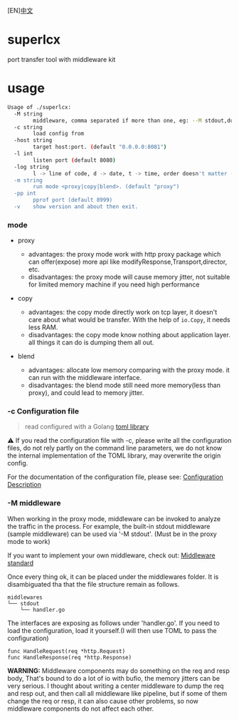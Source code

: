[EN][中文](./README.CN.md)

# superlcx
port transfer tool with middleware kit

# usage
```bash
Usage of ./superlcx:
  -M string
        middleware, comma separated if more than one, eg: --M stdout,dumps
  -c string
        load config from
  -host string
        target host:port. (default "0.0.0.0:8081")
  -l int
        listen port (default 8080)
  -log string
        l -> line of code, d -> date, t -> time, order doesn't matter (default "t")
  -m string
        run mode <proxy|copy|blend>. (default "proxy")
  -pp int
        pprof port (default 8999)
  -v    show version and about then exit.
```

### mode
- proxy 
    - advantages: the proxy mode work with http proxy package which can offer(expose) more api like modifyResponse,Transport,director, etc.
    - disadvantages: the proxy mode will cause memory jitter, not suitable for limited memory machine if you need high performance

- copy
    - advantages: the copy mode directly work on tcp layer, it doesn't care about what would be transfer. With the help of `io.Copy`, it needs less RAM.
    - disadvantages: the copy mode know nothing about application layer. all things it can do is dumping them all out.
    
- blend
    - advantages: allocate low memory comparing with the proxy mode. it can run with the middleware interface.
    - disadvantages: the blend mode still need more memory(less than proxy), and could lead to memory jitter.

### -c Configuration file
> read configured with a Golang [toml library](https://github.com/BurntSushi/toml)

⚠ If you read the configuration file with -c, please write all the configuration files, do not rely partly on the command line parameters, we do not know the internal implementation of the TOML library, may overwrite the origin config.

For the documentation of the configuration file, please see: [Configuration Description](./docs/config.md)


### -M middleware
When working in the proxy mode, middleware can be invoked to analyze the traffic in the process. For example, the built-in stdout middleware (sample middleware) can be used via '-M stdout'.
(Must be in the proxy mode to work)

If you want to implement your own middleware, check out:
[Middleware standard](./docs/middleware.md)

Once every thing ok, it can be placed under the middlewares folder. It is disambiguated tha that the file structure remain as follows.
```
middlewares
└── stdout
    └── handler.go
```

The interfaces are exposing as follows under 'handler.go'. If you need to load the configuration, load it yourself.(I will then use TOML to pass the configuration)
```
func HandleRequest(req *http.Request)
func HandleResponse(req *http.Response)
```

**WARNING:** Middleware components may do something on the req and resp body, That's bound to do a lot of io with bufio, the memory jitters can be very serious.
I thought about writing a center middleware to dump the req and resp out, and then call all middleware like pipeline, but if some of them change the req or resp, it can also cause other problems, so now middleware components do not affect each other.